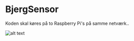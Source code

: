 # BjergSensor

Koden skal køres på to Raspberry Pi's på samme netværk..

![alt text](http://url/to/img.png)
